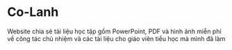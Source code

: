# Co-Lanh
Website chia sẻ tài liệu học tập gồm PowerPoint, PDF và hình ảnh miễn phí về công tác chủ nhiệm và các tài liệu cho giáo viên tiểu học mà mình đã làm
